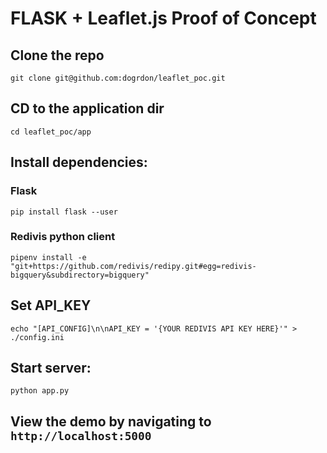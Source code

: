 FLASK + Leaflet.js Proof of Concept
===================================

## Clone the repo

```
git clone git@github.com:dogrdon/leaflet_poc.git
```

## CD to the application dir

```
cd leaflet_poc/app
```

## Install dependencies:

### Flask
```
pip install flask --user
```

### Redivis python client
```
pipenv install -e "git+https://github.com/redivis/redipy.git#egg=redivis-bigquery&subdirectory=bigquery"
```


## Set API_KEY

```
echo "[API_CONFIG]\n\nAPI_KEY = '{YOUR REDIVIS API KEY HERE}'" > ./config.ini
```


## Start server:

```
python app.py
```

## View the demo by navigating to `http://localhost:5000`
